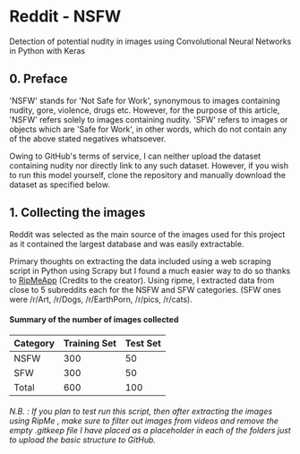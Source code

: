 # Reddit - NSFW
Detection of potential nudity in images using Convolutional Neural Networks in Python with Keras

## 0. Preface
'NSFW' stands for 'Not Safe for Work', synonymous to images containing nudity, gore, violence, drugs etc. However, for the purpose of this article, 'NSFW' refers solely to images containing nudity.
'SFW' refers to images or objects which are 'Safe for Work', in other words, which do not contain any of the above stated negatives whatsoever.

Owing to GitHub's terms of service, I can neither upload the dataset containing nudity nor directly link to any such dataset. However, if you wish to run this model yourself, clone the repository and manually download the dataset as specified below.

## 1. Collecting the images
Reddit was selected as the main source of the images used for this project as it contained the largest database and was easily extractable.

Primary thoughts on extracting the data included using a web scraping script in Python using Scrapy but I found a much easier way to do so thanks to [RipMeApp](https://github.com/ripmeapp/ripme) (Credits to the creator). Using ripme, I extracted data from close to 5 subreddits each for the NSFW and SFW categories. (SFW ones were /r/Art, /r/Dogs, /r/EarthPorn, /r/pics, /r/cats). 

#### Summary of the number of images collected

Category | Training Set | Test Set
-------- | ------------ | ---------
NSFW | 300 | 50
SFW | 300 | 50
Total | 600 | 100

###### N.B. : If you plan to test run this script, then after extracting the images using RipMe , make sure to filter out images from videos and remove the empty .gitkeep file I have placed as a placeholder in each of the folders just to upload the basic structure to GitHub.

